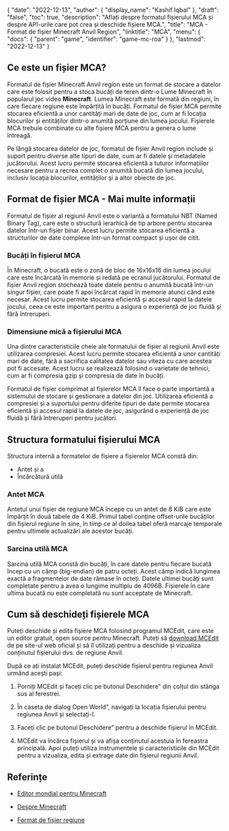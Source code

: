 {
  "date": "2022-12-13",
  "author": {
    "display_name": "Kashif Iqbal"
},
  "draft": "false",
  "toc": true,
  "description": "Aflați despre formatul fișierului MCA și despre API-urile care pot crea și deschide fișiere MCA.",
  "title": "MCA - Format de fișier Minecraft Anvil Region",
  "linktitle": "MCA",
  "menu": {
    "docs": {
      "parent": "game",
      "identifier": "game-mc-roa"
}
},
  "lastmod": "2022-12-13"
}

## Ce este un fișier MCA?

Formatul de fișier Minecraft Anvil region este un format de stocare a datelor care este folosit pentru a stoca bucăți de teren dintr-o Lume Minecraft în popularul joc video **Minecraft**. Lumea Minecraft este formată din regiuni, în care fiecare regiune este împărțită în bucăți. Formatul de fișier MCA permite stocarea eficientă a unor cantități mari de date de joc, cum ar fi locația blocurilor și entităților dintr-o anumită porțiune din lumea jocului. Fișierele MCA trebuie combinate cu alte fișiere MCA pentru a genera o lume întreagă.

Pe lângă stocarea datelor de joc, formatul de fișier Anvil region include și suport pentru diverse alte tipuri de date, cum ar fi datele și metadatele jucătorului. Acest lucru permite stocarea eficientă a tuturor informațiilor necesare pentru a recrea complet o anumită bucată din lumea jocului, inclusiv locația blocurilor, entităților și a altor obiecte de joc.

## Format de fișier MCA - Mai multe informații

Formatul de fișier al regiunii Anvil este o variantă a formatului NBT (Named Binary Tag), care este o structură ierarhică de tip arbore pentru stocarea datelor într-un fișier binar. Acest lucru permite stocarea eficientă a structurilor de date complexe într-un format compact și ușor de citit.

### Bucăți în fișierul MCA

În Minecraft, o bucată este o zonă de bloc de 16x16x16 din lumea jocului care este încărcată în memorie și redată pe ecranul jucătorului. Formatul de fișier Anvil region stochează toate datele pentru o anumită bucată într-un singur fișier, care poate fi apoi încărcat rapid în memorie atunci când este necesar. Acest lucru permite stocarea eficientă și accesul rapid la datele jocului, ceea ce este important pentru a asigura o experiență de joc fluidă și fără întreruperi.

### Dimensiune mică a fișierului MCA

Una dintre caracteristicile cheie ale formatului de fișier al regiunii Anvil este utilizarea compresiei. Acest lucru permite stocarea eficientă a unor cantități mari de date, fără a sacrifica calitatea datelor sau viteza cu care acestea pot fi accesate. Acest lucru se realizează folosind o varietate de tehnici, cum ar fi compresia gzip și compresia de date în bucăți.

Formatul de fișier comprimat al fișierelor MCA îl face o parte importantă a sistemului de stocare și gestionare a datelor din joc. Utilizarea eficientă a compresiei și a suportului pentru diferite tipuri de date permite stocarea eficientă și accesul rapid la datele de joc, asigurând o experiență de joc fluidă și fără întreruperi pentru jucători.

## Structura formatului fișierului MCA

Structura internă a formatelor de fișiere a fișierelor MCA constă din:
 * Antet și a
 * Încărcătură utilă

### Antet MCA

Antetul unui fișier de regiune MCA începe cu un antet de 8 KiB care este împărțit în două tabele de 4 KiB. Primul tabel conține offset-urile bucăților din fișierul regiune în sine, în timp ce al doilea tabel oferă marcaje temporale pentru ultimele actualizări ale acestor bucăți.

### Sarcina utilă MCA

Sarcina utilă MCA constă din bucăți, în care datele pentru fiecare bucată încep cu un câmp (big-endian) de patru octeți. Acest câmp indică lungimea exactă a fragmentelor de date rămase în octeți. Datele ultimei bucăți sunt completate pentru a avea o lungime multiplu de 4096B. Fișierele în care ultima bucată nu este completată nu sunt acceptate de Minecraft.

## Cum să deschideți fișierele MCA

Puteți deschide și edita fișiere MCA folosind programul MCEdit, care este un editor gratuit, open source pentru Minecraft. Puteți să [download MCEdit](https://www.mcedit.net/) de pe site-ul web oficial și să îl utilizați pentru a deschide și vizualiza conținutul fișierului dvs. de regiune Anvil.

După ce ați instalat MCEdit, puteți deschide fișierul pentru regiunea Anvil urmând acești pași:

 1. Porniți MCEdit și faceți clic pe butonul Deschidere” din colțul din stânga sus al ferestrei.

 1. În caseta de dialog Open World”, navigați la locația fișierului pentru regiunea Anvil și selectați-l.

 1. Faceți clic pe butonul Deschidere” pentru a deschide fișierul în MCEdit.

 1. MCEdit va încărca fișierul și va afișa conținutul acestuia în fereastra principală. Apoi puteți utiliza instrumentele și caracteristicile din MCEdit pentru a vizualiza, edita și extrage date din fișierul regiunii Anvil.

## Referințe

* [Editor mondial pentru Minecraft](https://www.mcedit.net/)

* [Despre Minecraft](https://www.minecraft.net/)

* [Format de fișier regiune](https://minecraft.fandom.com/wiki/Region_file_format)



